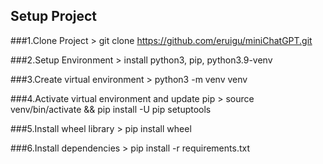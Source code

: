 <!-- Introduction  -->

<!-- miniChatGPT  -->

## Setup Project

   ###1.Clone Project
      >  git clone https://github.com/eruigu/miniChatGPT.git

   ###2.Setup Environment
      >  install python3, pip, python3.9-venv

   ###3.Create virtual environment
      >  python3 -m venv venv 

   ###4.Activate virtual environment and update pip
      > source venv/bin/activate && pip install -U pip setuptools

   ###5.Install wheel library
      > pip install wheel

   ###6.Install dependencies
      > pip install -r requirements.txt

